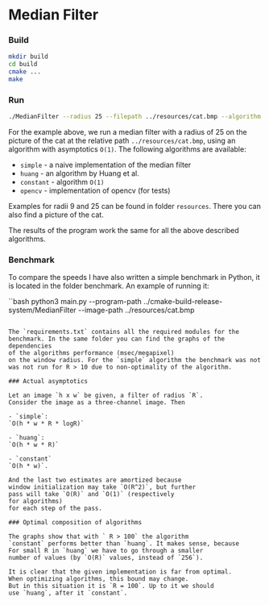 # Median Filter

### Build

```bash
mkdir build
cd build
cmake ...
make
```

### Run
```bash
./MedianFilter --radius 25 --filepath ../resources/cat.bmp --algorithm constant
```
For the example above, we run a median filter with a radius of 25
on the picture of the cat at the relative path `../resources/cat.bmp`,
using an algorithm with asymptotics `O(1)`. The following
algorithms are available:

- `simple` - a naive implementation of the median filter
- `huang` - an algorithm by Huang et al.
- `constant` - algorithm `O(1)`
- `opencv` - implementation of opencv (for tests)

Examples for radii 9 and 25 can be found in
folder `resources`. There you can also find a picture of the cat.

The results of the program work the same for all 
the above described algorithms.

### Benchmark

To compare the speeds I have also written a simple benchmark
in Python, it is located in the folder benchmark. An example
of running it:

``bash
python3 main.py --program-path ../cmake-build-release-system/MedianFilter --image-path ../resources/cat.bmp
```

The `requirements.txt` contains all the required modules for the
benchmark. In the same folder you can find the graphs of the dependencies
of the algorithms performance (msec/megapixel)
on the window radius. For the `simple` algorithm the benchmark was not
was not run for R > 10 due to non-optimality of the algorithm.

### Actual asymptotics

Let an image `h x w` be given, a filter of radius `R`. 
Consider the image as a three-channel image. Then 

- `simple`:
`O(h * w * R * logR)`

- `huang`:
`O(h * w * R)`

- `constant`
`O(h * w)`.

And the last two estimates are amortized because
window initialization may take `O(R^2)`, but further
pass will take `O(R)` and `O(1)` (respectively
for algorithms)
for each step of the pass.

### Optimal composition of algorithms

The graphs show that with ` R > 100` the algorithm
`constant` performs better than `huang`. It makes sense, because
For small R in `huang` we have to go through a smaller
number of values (by `O(R)` values, instead of `256`).

It is clear that the given implementation is far from optimal.
When optimizing algorithms, this bound may change.
But in this situation it is `R = 100`. Up to it we should
use `huang`, after it `constant`.

